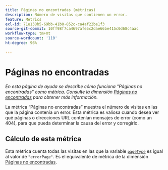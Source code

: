 ```yaml
---
title: Páginas no encontradas (métricas)
description: Número de visitas que contienen un error.
feature: Metrics
exl-id: 71e138b5-69bb-41b0-852c-ca4af22be1f3
source-git-commit: 10ff98f7ca4697afe5c2dae66be415c0d68c4aac
workflow-type: tm+mt
source-wordcount: '110'
ht-degree: 96%

---
```


# Páginas no encontradas

*En esta página de ayuda se describe cómo funciona &quot;Páginas no encontradas&quot; como métrica. Consulte la dimensión [Páginas no encontradas](../dimensions/pages-not-found.md) para obtener más información.*

La métrica “Páginas no encontradas” muestra el número de visitas en las que la página contenía un error. Esta métrica es valiosa cuando desea ver qué páginas o direcciones URL contenían mensajes de error (como un 404), para que pueda determinar la causa del error y corregirlo.

## Cálculo de esta métrica

Esta métrica cuenta todas las visitas en las que la variable [`pageType`](/help/implement/vars/page-vars/pagetype.md) es igual al valor de `"errorPage"`. Es el equivalente de métrica de la dimensión [Páginas no encontradas](../dimensions/pages-not-found.md).
